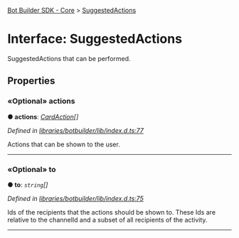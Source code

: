 [Bot Builder SDK - Core](../README.md) > [SuggestedActions](../interfaces/botbuilder.suggestedactions.md)



# Interface: SuggestedActions


SuggestedActions that can be performed.


## Properties
<a id="actions"></a>

### «Optional» actions

**●  actions**:  *[CardAction](botbuilder.cardaction.md)[]* 

*Defined in [libraries/botbuilder/lib/index.d.ts:77](https://github.com/Microsoft/botbuilder-js/blob/5422076/libraries/botbuilder/lib/index.d.ts#L77)*



Actions that can be shown to the user.




___

<a id="to"></a>

### «Optional» to

**●  to**:  *`string`[]* 

*Defined in [libraries/botbuilder/lib/index.d.ts:75](https://github.com/Microsoft/botbuilder-js/blob/5422076/libraries/botbuilder/lib/index.d.ts#L75)*



Ids of the recipients that the actions should be shown to. These Ids are relative to the channelId and a subset of all recipients of the activity.




___


